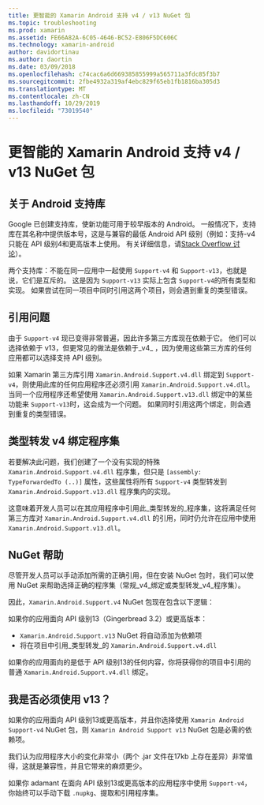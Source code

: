 ```yaml
---
title: 更智能的 Xamarin Android 支持 v4 / v13 NuGet 包
ms.topic: troubleshooting
ms.prod: xamarin
ms.assetid: FE66A82A-6C05-4646-BC52-E806F5DC606C
ms.technology: xamarin-android
author: davidortinau
ms.author: daortin
ms.date: 03/09/2018
ms.openlocfilehash: c74cac6a6d669385855999a565711a3fdc85f3b7
ms.sourcegitcommit: 2fbe4932a319af4ebc829f65eb1fb1816ba305d3
ms.translationtype: MT
ms.contentlocale: zh-CN
ms.lasthandoff: 10/29/2019
ms.locfileid: "73019540"
---
```

# <a name="smarter-xamarin-android-support-v4--v13-nuget-packages"></a>更智能的 Xamarin Android 支持 v4 / v13 NuGet 包

## <a name="about-the-android-support-libraries"></a>关于 Android 支持库

Google 已创建支持库，使新功能可用于较早版本的 Android。 一般情况下，支持库在其名称中提供版本号，这是与兼容的最低 Android API 级别（例如：支持-v4 只能在 API 级别4和更高版本上使用。 有关详细信息，请[Stack Overflow 讨论](https://stackoverflow.com/questions/9926403/android-support-package-compatibility-library-use-v4-or-v13)）。 

两个支持库：不能在同一应用中一起使用 `Support-v4` 和 `Support-v13`，也就是说，它们是互斥的。 这是因为 `Support-v13` 实际上包含 `Support-v4`的所有类型和实现。 如果尝试在同一项目中同时引用这两个项目，则会遇到重复的类型错误。

## <a name="problems-with-referencing"></a>引用问题

由于 `Support-v4` 现已变得非常普遍，因此许多第三方库现在依赖于它。 他们可以选择依赖于 v13，但更常见的做法是依赖于_v4_ ，因为使用这些第三方库的任何应用都可以选择支持 API 级别。

如果 Xamarin 第三方库引用 `Xamarin.Android.Support.v4.dll` 绑定到 `Support-v4`，则使用此库的任何应用程序还必须引用 `Xamarin.Android.Support.v4.dll`。 当同一个应用程序还希望使用 `Xamarin.Android.Support.v13.dll` 绑定中的某些功能来 `Support-v13`时，这会成为一个问题。 如果同时引用这两个绑定，则会遇到重复的类型错误。

## <a name="type-forwarded-v4-binding-assembly"></a>类型转发 v4 绑定程序集

若要解决此问题，我们创建了一个没有实现的特殊 `Xamarin.Android.Support.v4.dll` 程序集，但只是 `[assembly: TypeForwardedTo (..)]` 属性，这些属性将所有 `Support-v4` 类型转发到 `Xamarin.Android.Support.v13.dll` 程序集内的实现。

这意味着开发人员可以在其应用程序中引用此_类型转发的_程序集，这将满足任何第三方库对 `Xamarin.Android.Support.v4.dll` 的引用，同时仍允许在应用中使用 `Xamarin.Android.Support.v13.dll`。

## <a name="nuget-assistance"></a>NuGet 帮助

尽管开发人员可以手动添加所需的正确引用，但在安装 NuGet 包时，我们可以使用 NuGet 来帮助选择正确的程序集（常规_v4_绑定或类型转发_v4_程序集）。

因此，`Xamarin.Android.Support.v4` NuGet 包现在包含以下逻辑：

如果你的应用面向 API 级别13（Gingerbread 3.2）或更高版本：

* `Xamarin.Android.Support.v13` NuGet 将自动添加为依赖项
* 将在项目中引用_类型转发_的 `Xamarin.Android.Support.v4.dll`

如果你的应用面向的是低于 API 级别13的任何内容，你将获得你的项目中引用的普通 `Xamarin.Android.Support.v4.dll` 绑定。

## <a name="do-i-have-to-use-support-v13"></a>我是否必须使用 v13？

如果你的应用面向 API 级别13或更高版本，并且你选择使用 `Xamarin Android Support-v4` NuGet 包，则 `Xamarin Android Support v13` NuGet 包是必需的依赖项。

我们认为应用程序大小的变化非常小（两个 .jar 文件在17kb 上存在差异）非常值得，这就是兼容性，并且它带来的麻烦更少。

如果你 adamant 在面向 API 级别13或更高版本的应用程序中使用 `Support-v4`，你始终可以手动下载 `.nupkg`、提取和引用程序集。

